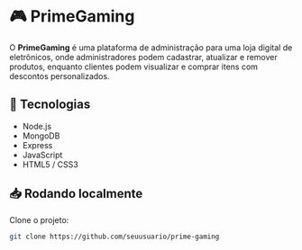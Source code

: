 # 🎮 PrimeGaming

O **PrimeGaming** é uma plataforma de administração para uma loja digital de eletrônicos, onde administradores podem cadastrar, atualizar e remover produtos, enquanto clientes podem visualizar e comprar itens com descontos personalizados.

## 🚀 Tecnologias

- Node.js
- MongoDB
- Express
- JavaScript
- HTML5 / CSS3

## 📥 Rodando localmente

Clone o projeto:

```bash
git clone https://github.com/seuusuario/prime-gaming
